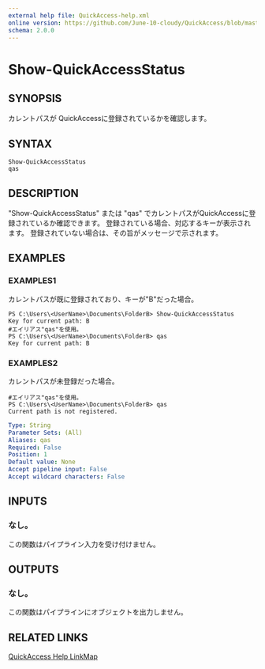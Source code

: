 ```yaml
---
external help file: QuickAccess-help.xml
online version: https://github.com/June-10-cloudy/QuickAccess/blob/master/help/ja-JP/QuickAccess-help.xml
schema: 2.0.0
---
```

# Show-QuickAccessStatus
## SYNOPSIS
カレントパスが QuickAccessに登録されているかを確認します。
## SYNTAX
```
Show-QuickAccessStatus
qas
```
## DESCRIPTION
"Show-QuickAccessStatus" または "qas" でカレントパスがQuickAccessに登録されているか確認できます。
登録されている場合、対応するキーが表示されます。
登録されていない場合は、その旨がメッセージで示されます。
## EXAMPLES
### EXAMPLES1
カレントパスが既に登録されており、キーが"B"だった場合。 
```
PS C:\Users\<UserName>\Documents\FolderB> Show-QuickAccessStatus
Key for current path: B
#エイリアス"qas"を使用。
PS C:\Users\<UserName>\Documents\FolderB> qas
Key for current path: B
```
### EXAMPLES2
カレントパスが未登録だった場合。 
```
#エイリアス"qas"を使用。
PS C:\Users\<UserName>\Documents\FolderB> qas
Current path is not registered.
```
```yaml
Type: String
Parameter Sets: (All)
Aliases: qas
Required: False
Position: 1
Default value: None
Accept pipeline input: False
Accept wildcard characters: False
```
## INPUTS
### なし。
この関数はパイプライン入力を受け付けません。
## OUTPUTS
### なし。
この関数はパイプラインにオブジェクトを出力しません。
## RELATED LINKS
[QuickAccess Help LinkMap](https://github.com/June-10-cloudy/QuickAccess/blob/master/README-ja-JP.md)